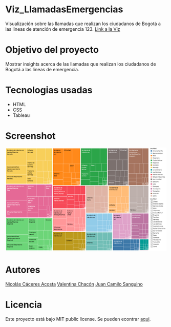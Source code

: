 # Viz_LlamadasEmergencias
Visualización sobre las llamadas que realizan los ciudadanos de Bogotá a las lineas de atención de emergencia 123.
[Link a la Viz](https://nacaceres.github.io/Viz_LlamadasEmergencias/)
# Objetivo del proyecto
Mostrar insights acerca de las llamadas que realizan los ciudadanos de Bogotá a las lineas de emergencia.
# Tecnologias usadas
* HTML
* CSS
* Tableau

# Screenshot
![Screenshot Pag Web](https://raw.githubusercontent.com/nacaceres/Viz_LlamadasEmergencias/master/Captura2.png)
# Autores
[Nicolás Cáceres Acosta](https://github.com/nacaceres) 
[Valentina Chacón](https://github.com/ValentinaChaconBuitrago) 
[Juan Camilo Sanguino](https://github.com/jcsanguino10) 

# Licencia
Este proyecto está bajo MIT public license. Se pueden econtrar [aqui](https://github.com/ValentinaChaconBuitrago/visual_analytics_viz/blob/master/LICENSE).
